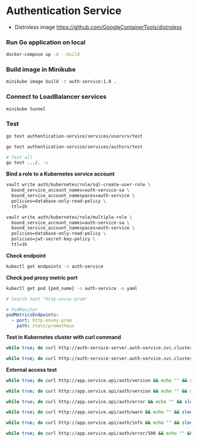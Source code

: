 # Authentication Service
- Distroless image https://github.com/GoogleContainerTools/distroless

### Run Go application on local
``` bash
docker-compose up -d --build
```

### Build image in Minikube
``` bash
minikube image build -t auth-service:1.0 .
```

### Connect to LoadBalancer services
``` bash
minikube tunnel
```

### Test
``` bash
go test authentication-service/services/usersrv/test

go test authentication-service/services/authsrv/test

# Test all
go test .../. -v
```

**Bind a role to a Kubernetes service account**
``` bash
vault write auth/kubernetes/role/sql-create-user-role \
  bound_service_account_names=auth-service-sa \
  bound_service_account_namespaces=auth-service \
  policies=database-only-read-policy \
  ttl=1h

vault write auth/kubernetes/role/multiple-role \
  bound_service_account_names=auth-service-sa \
  bound_service_account_namespaces=auth-service \
  policies=database-only-read-policy \
  policies=jwt-secret-key-policy \
  ttl=1h
```

**Check endpoint**
``` bash
kubectl get endpoints -n auth-service
```

**Check pod proxy metric port**
``` bash
kubectl get pod {pod_name} -n auth-service -o yaml

# Search text "http-envoy-prom"
```

``` yaml
# PodMonitor
podMetricsEndpoints:
  - port: http-envoy-prom
    path: stats/prometheus
```

**Test in Kubernetes cluster with curl command**
``` bash
while true; do curl http://auth-service-server.auth-service.svc.cluster.local:3000/version && echo "" && sleep 1; done

while true; do curl http://auth-service-server.auth-service.svc.cluster.local:3000/error/500 && echo "" && sleep 1; done
```

**External access test**
``` bash
while true; do curl http://app.service.api/auth/version && echo "" && sleep 0.5; done

while true; do curl http://app.service.api/auth/version && echo "" && sleep 1; done

while true; do curl http://app.service.api/auth/error && echo "" && sleep 1; done

while true; do curl http://app.service.api/auth/warn && echo "" && sleep 1; done

while true; do curl http://app.service.api/auth/info && echo "" && sleep 1; done

while true; do curl http://app.service.api/auth/error/500 && echo "" && sleep 1; done
```